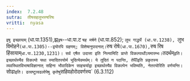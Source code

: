```yaml
---
index:  7.2.48
sutra:  तीषसहलुभरुषरिषः
vritti:  nyasa
---
```


`इषु इच्छायाम्` (धा.पा.1351),झ्र्`इष`--धा.पा.ट `षह मर्षणे` (धा.पा.852); `लुभ गार्द्ध्ये (धा.पा.1238), `लुभ विमोहने` (धा.पा.1305)--द्वयोरपि ग्रहणम्; विशेषानुपादनात्। `रुष रोषे` (धा.पा.1670), `रुष रिष हिंसायाम्` धा.पा.1230,1231)। सर्व एषैत उदात्ता इति नित्यामिटि प्राप्ते विकल्पार्थोऽयमारम्भः।
`तदर्थम्` इति। इच्छार्थस्यैव विकल्पो यथा स्यादितरयोर्म भूदित्येवमर्थम्। ये तूदितं न पठन्ति, ते `वा` इति प्रकृतस्य व्यवस्थितविभाषाविज्ञानात् सहिना भौवादिकेन साहचर्याद्वा इच्छार्थस्यैव विकल्पेन भविष्यति, नेतरयोरिति वर्णयन्ति। `सोढा` इति। ढत्वष्टुत्वढलोपेषु कृतेषु `सहिवहोरोदवर्णस्य` (6.3.112)

